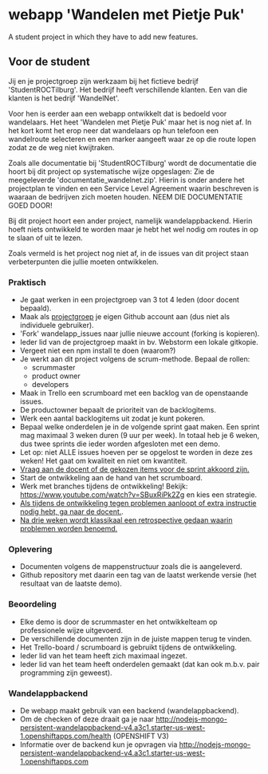 # webapp 'Wandelen met Pietje Puk'
A student project in which they have to add new features.

## Voor de student
Jij en je projectgroep zijn werkzaam bij het fictieve bedrijf 'StudentROCTilburg'. Het bedrijf heeft verschillende klanten. Een van die klanten is het bedrijf 'WandelNet'.

Voor hen is eerder aan een webapp ontwikkelt dat is bedoeld voor wandelaars. Het heet 'Wandelen met Pietje Puk' maar het is nog niet af. In het kort komt het erop neer dat wandelaars op hun telefoon een wandelroute selecteren en een marker aangeeft waar ze op die route lopen zodat ze de weg niet kwijtraken.

Zoals alle documentatie bij 'StudentROCTilburg' wordt de documentatie die hoort bij dit project op systematische wijze opgeslagen:
Zie de meegeleverde 'documentatie_wandelnet.zip'. Hierin is onder andere het projectplan te vinden en een Service Level Agreement waarin beschreven is waaraan de bedrijven zich moeten houden. NEEM DIE DOCUMENTATIE GOED DOOR!

Bij dit project hoort een ander project, namelijk wandelappbackend. Hierin hoeft niets ontwikkeld te worden maar je hebt het wel nodig om routes in op te slaan of uit te lezen.

Zoals vermeld is het project nog niet af, in de issues van dit project staan verbeterpunten die jullie moeten ontwikkelen.


### Praktisch

* Je gaat werken in een projectgroep van 3 tot 4 leden (door docent bepaald).
* Maak als <u>projectgroep</u> je eigen Github account aan (dus niet als individuele gebruiker).
* 'Fork' wandelapp_issues naar jullie nieuwe account (forking is kopieren).
* Ieder lid van de projectgroep maakt in bv. Webstorm een lokale gitkopie.
* Vergeet niet een npm install te doen (waarom?)
* Je werkt aan dit project volgens de scrum-methode. Bepaal de rollen:
  - scrummaster
  - product owner
  - developers
* Maak in Trello een scrumboard met een backlog van de openstaande issues.
* De productowner bepaalt de prioriteit van de backlogitems.
* Werk een aantal backlogitems uit zodat je kunt pokeren.
* Bepaal welke onderdelen je in de volgende sprint gaat maken. Een sprint mag maximaal 3 weken duren (9 uur per week). In totaal heb je 6 weken, dus twee sprints die ieder worden afgesloten met een demo.
* Let op: niet ALLE issues hoeven per se opgelost te worden in deze zes weken! Het gaat om kwaliteit en niet om kwantiteit.
* <u>Vraag aan de docent of de gekozen items voor de sprint akkoord zijn.</u>
* Start de ontwikkeling aan de hand van het scrumboard.
* Werk met branches tijdens de ontwikkeling! Bekijk: https://www.youtube.com/watch?v=SBuxRiPk2Zg en kies een strategie.
* <u>Als tijdens de ontwikkeling tegen problemen aanloopt of extra instructie nodig hebt, ga naar de docent.</u>.
* <u>Na drie weken wordt klassikaal een retrospective gedaan waarin problemen worden benoemd.</u> 


### Oplevering
* Documenten volgens de mappenstructuur zoals die is aangeleverd.
* Github repository met daarin een tag van de laatst werkende versie (het resultaat van de laatste demo).

### Beoordeling
* Elke demo is door de scrummaster en het ontwikkelteam op professionele wijze uitgevoerd.
* De verschillende documenten zijn in de juiste mappen terug te vinden. 
* Het Trello-board / scrumboard is gebruikt tijdens de ontwikkeling.
* Ieder lid van het team heeft zich maximaal ingezet. 
* Ieder lid van het team heeft onderdelen gemaakt (dat kan ook m.b.v. pair programming zijn geweest).

### Wandelappbackend
* De webapp maakt gebruik van een backend (wandelappbackend).
* Om de checken of deze draait ga je naar http://nodejs-mongo-persistent-wandelappbackend-v4.a3c1.starter-us-west-1.openshiftapps.com/health (OPENSHIFT V3)
* Informatie over de backend kun je opvragen via http://nodejs-mongo-persistent-wandelappbackend-v4.a3c1.starter-us-west-1.openshiftapps.com
